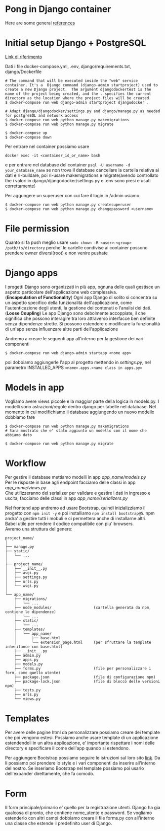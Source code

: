 # Pong in Django container
Here are some general [references](https://www.atariarchives.org/bcc1/showpage.php?page=141)
# Initial setup Django + PostgreSQL
[Link di riferimento](https://testdriven.io/blog/dockerizing-django-with-postgres-gunicorn-and-nginx/)  

Dati i file docker-compose.yml, .env, django/requirements.txt, django/Dockerfile
```
# The command that will be executed inside the "web" service container. It's a  Django command (django-admin startproject) used to create a new Django project.  The argument djangodockertest is the name of the project being created, and the . specifies the current directory as the location where the project files will be created.
$ docker-compose run web django-admin startproject djangodocker .

# Adapt django/djangodocker/settings.py and django/manage.py as needed for postgreSQL and network access
$ docker-compose run web python manage.py makemigrations
$ docker-compose run web python manage.py migrate

$ docker-compose up
$ docker-compose down
```

Per entrare nel container possiamo usare
```
docker exec -it <container_id_or_name> bash
```
e per entrare nel database del container `psql -U username -d your_database_name`
se non trova il database cancellare la cartella relativa ai dati e ri-buildare, poi ri-usare makemigrations e migrate(avendo controllato the i valori in django/djangodocker/settings.py e .env sono presi e usati correttamente)

Per aggungere un superuser con cui fare il login in /admin usiamo
```
$ docker-compose run web python manage.py createsuperuser
$ docker-compose run web python manage.py changepassword <username>
```
# File permission
Quanto si fa push meglio usare `sudo chown -R <user>:<group> /path/to/directory` perche' le cartelle condivise ai container possono prendere owner diversi(root) e non venire pushate

# Django apps
I progetti Django sono organizzati in più app, ognuna delle quali gestisce un aspetto particolare dell'applicazione web complessiva.  
(**Encapsulation of Functionality**) Ogni app Django di solito si concentra su un aspetto specifico della funzionalità dell'applicazione, come l'autenticazione degli utenti, la gestione dei contenuti o l'analisi dei dati.  
(**Loose Coupling**) Le app Django sono debolmente accoppiate, il che significa che possono interagire tra loro attraverso interfacce ben definite senza dipendenze strette. Si possono estendere o modificare la funzionalità di un'app senza influenzare altre parti dell'applicazione  

Andremo a creare le seguenti app all'interno per la gestione dei vari componenti
```
$ docker-compose run web django-admin startapp <nome app>
```
poi dobbiamo aggiungerle l'app al progetto mettendo in *settings.py*, nel parametro INSTALLED_APPS `<name>.apps.<name class in apps.py>`

# Models in app
Vogliamo avere views piccole e la maggior parte della logica in models.py. I modelli sono astrazioni/regole dentro django per tabelle nel database.
Nel momento in cui modifichiamo il database aggiungendo un nuovo modello dobbiamo fare
```
$ docker-compose run web python manage.py makemigrations
# Sara mostrato che e' stato aggiunto un modello con il nome che abbiamo dato

$ docker-compose run web python manage.py migrate
```
# Workflow
Per gestire il database mettiamo modelli in app *app_name/models.py*  
Per le risposte in base agli endpoint facciamo delle classi in app *app_name/views.py*  
Che utilizzeranno dei serializer per validare e gestire i dati in ingresso e uscita, facciamo delle classi in app *app_name/serializers.py*  
  
Nel frontend app andremo ad usare Bootstrap, quindi inizializziamo il progetto con `npm init -y` e poi installiamo `npm install bootstrap@5`. npm andra' a gestire tutti i mobuli e ci permettera anche di installarne altri.  
Babel utile per rendere il codice compatibile con piu' browsers.  
Avremo una struttura del genere:
```
project_name/
│
├── manage.py
├── static/
│   └── ...
│
├── project_name/
│   ├── __init__.py
│   ├── asgi.py
│   ├── settings.py
│   ├── urls.py
│   └── wsgi.py
│
└── app_name/
    ├── migrations/
    │   └── ...
    ├── node_modules/                   (cartella generata da npm, contiene le dipendenze)
    │   └── ...
    ├── static/
    │   └── ...
    ├── templates/
    │   └── app_name/
    │       ├── base.html
    │       └── extension_page.html     (per sfruttare la template inheritance con base.html)
    ├── __init__.py
    ├── admin.py
    ├── apps.py
    ├── models.py
    ├── forms.py                        (file per personalizzare i form, come quello utente)
    ├── package.json                    (file di configurazione npm)
    ├── package-lock.json               (file di blocco delle versioni npm)
    ├── tests.py
    ├── urls.py
    └── views.py
```
# Templates
Per avere delle pagine html da personalizzare possiamo creare dei template che poi vengono estesi. Possiamo anche usare template di un applicazione estendendoli in un altra applicazione, e' importante rispettare i nomi delle directory e specificare il come dell'app quando si estendono.  

Per aggiungere Bootstrap possiamo seguire le istruzioni sul loro sito [link](https://getbootstrap.com/docs/5.3/getting-started/introduction/). Da li possiamo poi prendere lo style e i vari componenti da inserire all'interno del nostro. Se inseriamo Bootstrap nel template possiamo poi usarlo dell'expander direttamente, che fa comodo.

# Form
Il form principale/primario e' quello per la registrazione utenti. Django ha gia qualcosa di pronto, che contiene nome_utente e password. Se vogliamo estenderlo con altri campi dobbiamo creare il file forms.py con all'interno una classe che estende il predefinito user di Django.